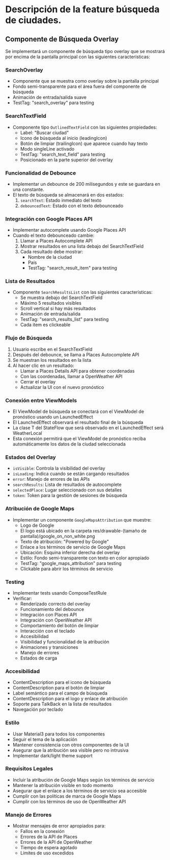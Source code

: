 # Descripción de la feature búsqueda de ciudades.

## Componente de Búsqueda Overlay
Se implementará un componente de búsqueda tipo overlay que se mostrará por encima de la pantalla principal con las siguientes características:

### SearchOverlay
- Componente que se muestra como overlay sobre la pantalla principal
- Fondo semi-transparente para el área fuera del componente de búsqueda
- Animación de entrada/salida suave
- TestTag: "search_overlay" para testing


### SearchTextField
- Componente tipo `OutlinedTextField` con las siguientes propiedades:
  - Label: "Buscar ciudad"
  - Icono de búsqueda al inicio (leadingIcon)
  - Botón de limpiar (trailingIcon) que aparece cuando hay texto
  - Modo singleLine activado
  - TestTag: "search_text_field" para testing
  - Posicionado en la parte superior del overlay

### Funcionalidad de Debounce
- Implementar un debounce de 200 milisegundos y este se guardara en una constante.
- El texto de búsqueda se almacenará en dos estados:
  1. `searchText`: Estado inmediato del texto
  2. `debouncedText`: Estado con el texto debounceado

### Integración con Google Places API
- Implementar autocomplete usando Google Places API
- Cuando el texto debounceado cambie:
  1. Llamar a Places Autocomplete API
  2. Mostrar resultados en una lista debajo del SearchTextField
  3. Cada resultado debe mostrar:
     - Nombre de la ciudad
     - País
     - TestTag: "search_result_item" para testing

### Lista de Resultados
- Componente `SearchResultsList` con las siguientes características:
  - Se muestra debajo del SearchTextField
  - Máximo 5 resultados visibles
  - Scroll vertical si hay más resultados
  - Animación de entrada/salida
  - TestTag: "search_results_list" para testing
  - Cada item es clickeable

### Flujo de Búsqueda
1. Usuario escribe en el SearchTextField
2. Después del debounce, se llama a Places Autocomplete API
3. Se muestran los resultados en la lista
4. Al hacer clic en un resultado:
   - Llamar a Places Details API para obtener coordenadas
   - Con las coordenadas, llamar a OpenWeather API
   - Cerrar el overlay
   - Actualizar la UI con el nuevo pronóstico

### Conexión entre ViewModels
- El ViewModel de búsqueda se conectará con el ViewModel de pronóstico usando un LaunchedEffect
- El LaunchedEffect observará el resultado final de la búsqueda
- La clase T del StateFlow que será observado en el LaunchedEffect será WeatherLocal
- Esta conexión permitirá que el ViewModel de pronóstico reciba automáticamente los datos de la ciudad seleccionada

### Estados del Overlay
- `isVisible`: Controla la visibilidad del overlay
- `isLoading`: Indica cuando se están cargando resultados
- `error`: Manejo de errores de las APIs
- `searchResults`: Lista de resultados de autocomplete
- `selectedPlace`: Lugar seleccionado con sus detalles
- `token`: Token para la gestión de sesiones de búsqueda

### Atribución de Google Maps
- Implementar un componente `GoogleMapsAttribution` que muestre:
  - Logo de Google
  - El logo está ubicado en la carpeta res/drawable-(tamaño de pantalla)/google_on_non_white.png
  - Texto de atribución: "Powered by Google"
  - Enlace a los términos de servicio de Google Maps
  - Ubicación: Esquina inferior derecha del overlay
  - Estilo: Fondo semi-transparente con texto en color apropiado
  - TestTag: "google_maps_attribution" para testing
  - Clickable para abrir los términos de servicio

### Testing
- Implementar tests usando ComposeTestRule
- Verificar:
  - Renderizado correcto del overlay
  - Funcionamiento del debounce
  - Integración con Places API
  - Integración con OpenWeather API
  - Comportamiento del botón de limpiar
  - Interacción con el teclado
  - Accesibilidad
  - Visibilidad y funcionalidad de la atribución
  - Animaciones y transiciones
  - Manejo de errores
  - Estados de carga

### Accesibilidad
- ContentDescription para el icono de búsqueda
- ContentDescription para el botón de limpiar
- Label semántico para el campo de búsqueda
- ContentDescription para el logo y enlace de atribución
- Soporte para TalkBack en la lista de resultados
- Navegación por teclado

### Estilo
- Usar Material3 para todos los componentes
- Seguir el tema de la aplicación
- Mantener consistencia con otros componentes de la UI
- Asegurar que la atribución sea visible pero no intrusiva
- Implementar dark/light theme support

### Requisitos Legales
- Incluir la atribución de Google Maps según los términos de servicio
- Mantener la atribución visible en todo momento
- Asegurar que el enlace a los términos de servicio sea accesible
- Cumplir con las políticas de marca de Google Maps
- Cumplir con los términos de uso de OpenWeather API

### Manejo de Errores
- Mostrar mensajes de error apropiados para:
  - Fallos en la conexión
  - Errores de la API de Places
  - Errores de la API de OpenWeather
  - Tiempo de espera agotado
  - Límites de uso excedidos
